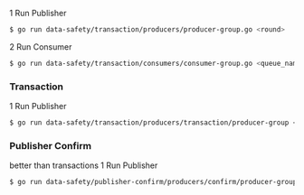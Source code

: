 1 Run Publisher

```sh
$ go run data-safety/transaction/producers/producer-group.go <round>
```

2 Run Consumer

```sh
$ go run data-safety/transaction/consumers/consumer-group.go <queue_name_1>
```

### Transaction
1 Run Publisher

```sh
$ go run data-safety/transaction/producers/transaction/producer-group <round>
```


### Publisher Confirm
better than transactions
1 Run Publisher

```sh
$ go run data-safety/publisher-confirm/producers/confirm/producer-group <round>
```